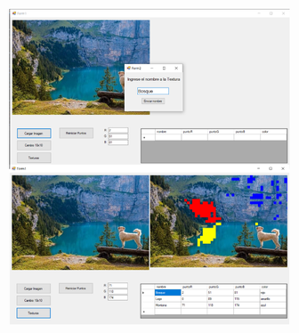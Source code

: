 ![Ejercicio2-INF324](https://github.com/JhulenMallo/Proyecto324/blob/main/Ejecuciones%20de%20programa/Ejercicio2NET-INF324.png)
